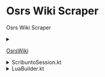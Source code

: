 # Osrs Wiki Scraper
Osrs Wiki Scraper

<details><summary>

[OsrsWiki][OsrsWiki.kt Link]

</summary>


### Create an OsrsWiki instance:
```kotlin
val wiki = OsrsWiki.builder()
    .withCookieManager( CookieManager() )
    .withProxy( Proxy() )                
    .withUserAgent( "Custom User Agent" )    
    .withScribuntoSessionCount(10)    
    .build() 
```

 - Optionally set a custom cookie manager.
   - `.withCookieManager( CookieManager() )`
 - Optionally set a custom proxy.
   - `.withProxy( Proxy() )`
 - Optionally set a custom user agent.
   - `.withUserAgent( "Custom User Agent" )`
 - Optionally set the default number of Scribunto sessions used for bulk Scribunto requests.
   - `.withScribuntoSessionCount( 10 )`
   

   <details><summary><h6>**Using the OsrsWiki instance:**</h6></summary>

   - Get a page title by Item ID:
     - ```wiki.getPageTitleFromId( 995 )``` &#10145; "Coins"

   - Get page titles from Item IDs:
     - ```wiki.getPageTitlesFromIds(11832, 11834, 11836)``` &#10145; `["Bandos chestplate", "Bandos tassets", "Bandos boots"]`
      

        </details>

</details>

<details><summary>ScribuntoSession.kt</summary>
   <p>
   
   ### Creating a Scribunto Session:
   ```kotlin
   val session = wiki.createScribuntoSession {
       withoutDefaultCode()                
       withWikiModule("ModuleName")        
       withCode("print('Hello World')")    
       withCode {                                       
           /* Use the Lua Builder */  
       }
   }
   ```

   - Optionally disable the default code included in the session, you can add your own code with the `withCode` function.
     - ```.withoutDefaultCode()```
   - Optionally set the module the session will use, by default this is `"Var"`.
     - ```.withWikiModule("ModuleName")```
   - Optionally add code to the session.
     - ```.withCode("print('Hello World')")```
   - Optionally add code to the session.
     - ```.withCode { /* Use the Lua Builder */ }```

     #### Using a Scribunto Session:

     ```kotlin
   
     ```

</p>
</details>

<details><summary>LuaBuilder.kt</summary>


a

</details>


















[OsrsWiki.kt Link]: https://github.com/IvanEOD/osrs-wiki-scraper/blob/master/src/main/kotlin/scripts/wikiscraper/OsrsWiki.kt
[ScribuntoSession.kt Link]: https://github.com/IvanEOD/osrs-wiki-scraper/blob/master/src/main/kotlin/scripts/wikiscraper/lua/ScribuntoSession.kt
[LuaBuilder.kt Link]: https://github.com/IvanEOD/osrs-wiki-scraper/blob/master/src/main/kotlin/scripts/wikiscraper/lua/LuaBuilder.kt
[DropDetails.kt Link]: https://github.com/IvanEOD/osrs-wiki-scraper/blob/master/src/main/kotlin/scripts/wikiscraper/classes/DropDetails.kt
[EquipmentItemInfo.kt Link]: https://github.com/IvanEOD/osrs-wiki-scraper/blob/master/src/main/kotlin/scripts/wikiscraper/classes/EquipmentItemInfo.kt
[ItemBuyLimits.kt Link]: https://github.com/IvanEOD/osrs-wiki-scraper/blob/master/src/main/kotlin/scripts/wikiscraper/classes/ItemBuyLimits.kt
[ItemDetails.kt Link]: https://github.com/IvanEOD/osrs-wiki-scraper/blob/master/src/main/kotlin/scripts/wikiscraper/classes/ItemDetails.kt
[LocationDetails.kt Link]: https://github.com/IvanEOD/osrs-wiki-scraper/blob/master/src/main/kotlin/scripts/wikiscraper/classes/LocationDetails.kt
[QuestRequirement.kt Link]: https://github.com/IvanEOD/osrs-wiki-scraper/blob/master/src/main/kotlin/scripts/wikiscraper/classes/QuestRequirement.kt
[VarbitDetails.kt Link]: https://github.com/IvanEOD/osrs-wiki-scraper/blob/master/src/main/kotlin/scripts/wikiscraper/classes/VarbitDetails.kt
[WikiExchangeData.kt Link]: https://github.com/IvanEOD/osrs-wiki-scraper/blob/master/src/main/kotlin/scripts/wikiscraper/classes/WikiExchangeData.kt
[WikiItemPrice.kt Link]: https://github.com/IvanEOD/osrs-wiki-scraper/blob/master/src/main/kotlin/scripts/wikiscraper/classes/WikiItemPrice.kt
